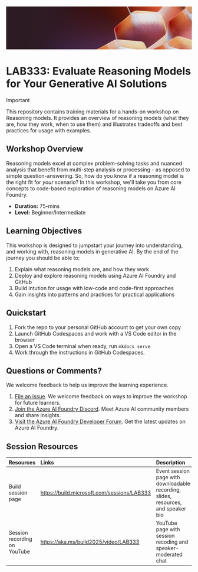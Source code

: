 <p align="center">
<img src="img/banner.jpg" alt="decorative banner" width="1200"/>
</p>

# LAB333: Evaluate Reasoning Models for Your Generative AI Solutions

> [!IMPORTANT]  
> This repository contains training materials for a hands-on workshop on Reasoning models. It provides an overview of reasoning models (what they are, how they work, when to use them) and illustrates tradeoffs and best practices for usage with examples.

## Workshop Overview

Reasoning models excel at complex problem-solving tasks and nuanced analysis that benefit from multi-step analysis or processing - as opposed to simple question-answering. So, how do you know if a reasoning model is the right fit for _your_ scenario? In this workshop, we'll take you from core concepts to code-based exploration of reasoning models on Azure AI Foundry.

- **Duration:** 75-mins
- **Level:** Beginner/Intermediate

## Learning Objectives

This workshop is designed to jumpstart your journey into understanding, and working with, reasoning models in generative AI. By the end of the journey you should be able to:

1. Explain what reasoning models are, and how they work
1. Deploy and explore reasoning models using Azure AI Foundry and GitHub
1. Build intution for usage with low-code and code-first approaches
1. Gain insights into patterns and practices for practical applications

## Quickstart 

1. Fork the repo to your personal GitHub account to get your own copy
1. Launch GitHub Codespaces and work with a VS Code editor in the browser
1. Open a VS Code terminal when ready, run ```mkdocs serve```
1. Work through the instructions in GitHub Codespaces.

## Questions or Comments?

We welcome feedback to help us improve the learning experience. 

1. [File an issue](https://github.com/microsoft/BUILD25-LAB333/issues/new). We welcome feedback on ways to improve the workshop for future learners.
1. [Join the Azure AI Foundry Discord](https://aka.ms/azureaifoundry/discord). Meet Azure AI community members and share insights.
1. [Visit the Azure AI Foundry Developer Forum](https://aka.ms/azureaifoundry/forum). Get the latest updates on Azure AI Foundry.

## Session Resources 

| Resources          | Links                             | Description        |
|:-------------------|:----------------------------------|:-------------------|
| Build session page | https://build.microsoft.com/sessions/LAB333 | Event session page with downloadable recording, slides, resources, and speaker bio |
| Session recording on YouTube | https://aka.ms/build2025/video/LAB333 | YouTube page with session recoding and speaker-moderated chat |
